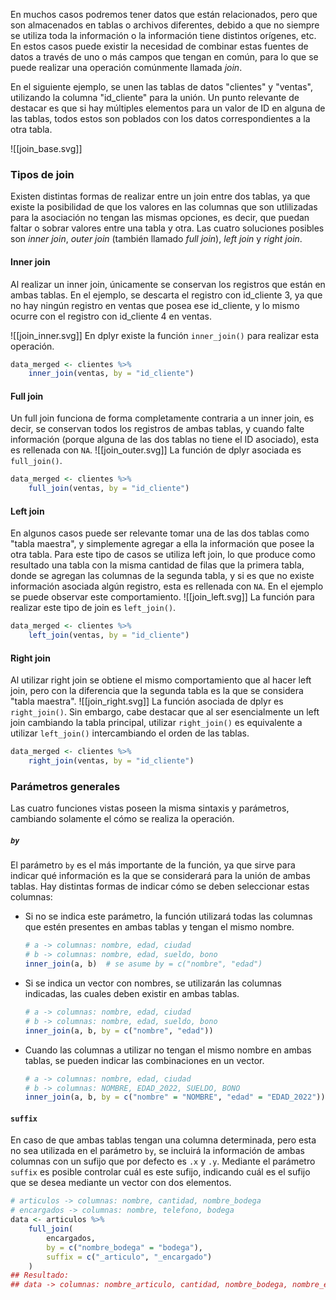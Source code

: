 En muchos casos podremos tener datos que están relacionados, pero que son almacenados en tablas o archivos diferentes, debido a que no siempre se utiliza toda la información o la información tiene distintos orígenes, etc. En estos casos puede existir la necesidad de combinar estas fuentes de datos a través de uno o más campos que tengan en común, para lo que se puede realizar una operación comúnmente llamada *join*.

En el siguiente ejemplo, se unen las tablas de datos "clientes" y "ventas", utilizando la columna "id_cliente" para la unión. Un punto relevante de destacar es que si hay múltiples elementos para un valor de ID en alguna de las tablas, todos estos son poblados con los datos correspondientes a la otra tabla.

![[join_base.svg]]

### Tipos de join

Existen distintas formas de realizar entre un join entre dos tablas, ya que existe la posibilidad de que los valores en las columnas que son utlilizadas para la asociación no tengan las mismas opciones, es decir, que puedan faltar o sobrar valores entre una tabla y otra. Las cuatro soluciones posibles son *inner join*, *outer join* (también llamado *full join*), *left join* y *right join*.

#### Inner join
Al realizar un inner join, únicamente se conservan los registros que están en ambas tablas. En el ejemplo, se descarta el registro con id_cliente 3, ya que no hay ningún registro en ventas que posea ese id_cliente, y lo mismo ocurre con el registro con id_cliente 4 en ventas.

![[join_inner.svg]]
En dplyr existe la función `inner_join()` para realizar esta operación.
```r
data_merged <- clientes %>%
	inner_join(ventas, by = "id_cliente")
```

#### Full join
Un full join funciona de forma completamente contraria a un inner join, es decir, se conservan todos los registros de ambas tablas, y cuando falte información (porque alguna de las dos tablas no tiene el ID asociado), esta es rellenada con `NA`.
![[join_outer.svg]]
La función de dplyr asociada es `full_join()`.
```r
data_merged <- clientes %>%
	full_join(ventas, by = "id_cliente")
```

#### Left join
En algunos casos puede ser relevante tomar una de las dos tablas como "tabla maestra", y simplemente agregar a ella la información que posee la otra tabla. Para este tipo de casos se utiliza left join, lo que produce como resultado una tabla con la misma cantidad de filas que la primera tabla, donde se agregan las columnas de la segunda tabla, y si es que no existe información asociada algún registro, esta es rellenada con `NA`. En el ejemplo se puede observar este comportamiento.
![[join_left.svg]]
La función para realizar este tipo de join es `left_join()`.
```r
data_merged <- clientes %>%
	left_join(ventas, by = "id_cliente")
```


#### Right join
Al utilizar right join se obtiene el mismo comportamiento que al hacer left join, pero con la diferencia que la segunda tabla es la que se considera "tabla maestra".
![[join_right.svg]]
La función asociada de dplyr es `right_join()`. Sin embargo, cabe destacar que al ser esencialmente un left join cambiando la tabla principal, utilizar `right_join()` es equivalente a utilizar `left_join()` intercambiando el orden de las tablas.
```r
data_merged <- clientes %>%
	right_join(ventas, by = "id_cliente")
```

### Parámetros generales
Las cuatro funciones vistas poseen la misma sintaxis y parámetros, cambiando solamente el cómo se realiza la operación.

##### `by`
El parámetro `by` es el más importante de la función, ya que sirve para indicar qué información es la que se considerará para la unión de ambas tablas. Hay distintas formas de indicar cómo se deben seleccionar estas columnas:
- Si no se indica este parámetro, la función utilizará todas las columnas que estén presentes en ambas tablas y tengan el mismo nombre.
	```r
	# a -> columnas: nombre, edad, ciudad
	# b -> columnas: nombre, edad, sueldo, bono
	inner_join(a, b)  # se asume by = c("nombre", "edad")
	```
- Si se indica un vector con nombres, se utilizarán las columnas indicadas, las cuales deben existir en ambas tablas.
	```r
	# a -> columnas: nombre, edad, ciudad
	# b -> columnas: nombre, edad, sueldo, bono
	inner_join(a, b, by = c("nombre", "edad"))
	```
- Cuando las columnas a utilizar no tengan el mismo nombre en ambas tablas, se pueden indicar las combinaciones en un vector.
	```r
	# a -> columnas: nombre, edad, ciudad
	# b -> columnas: NOMBRE, EDAD_2022, SUELDO, BONO
	inner_join(a, b, by = c("nombre" = "NOMBRE", "edad" = "EDAD_2022"))
	```

#### `suffix`
En caso de que ambas tablas tengan una columna determinada, pero esta no sea utilizada en el parámetro `by`, se incluirá la información de ambas columnas con un sufijo que por defecto es `.x` y `.y`. Mediante el parámetro `suffix` es posible controlar cuál es este sufijo, indicando cuál es el sufijo que se desea mediante un vector con dos elementos.
```r
# articulos -> columnas: nombre, cantidad, nombre_bodega
# encargados -> columnas: nombre, telefono, bodega
data <- articulos %>%
	full_join(
		encargados,
		by = c("nombre_bodega" = "bodega"),
		suffix = c("_articulo", "_encargado")
	)
## Resultado:
## data -> columnas: nombre_articulo, cantidad, nombre_bodega, nombre_encargado, telefono
```